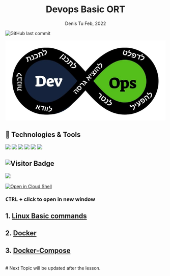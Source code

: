  <p align="center">
              
 <h1 align="center">Devops Basic ORT</h1>
 <p align="center">Denis Tu Feb, 2022</p>

 ![GitHub last commit](https://img.shields.io/github/last-commit/DmarshalTU/devops_ort?style=plastic)

</p>

![](devops.jpeg)

## 🔧 Technologies & Tools
![](https://img.shields.io/badge/OS-Linux-informational?style=flat&logo=linux&logoColor=white&color=2bbc8a)
![](https://img.shields.io/badge/Code-Python-informational?style=flat&logo=python&logoColor=white&color=2bbc8a)
![](https://img.shields.io/badge/Tools-Docker-informational?style=flat&logo=docker&logoColor=white&color=2bbc8a)
![](https://img.shields.io/badge/Tools-Kubernetes-informational?style=flat&logo=kubernetes&logoColor=white&color=2bbc8a)
![](https://img.shields.io/badge/Tools-Ansible-informational?style=flat&logo=ansible&logoColor=white&color=2bbc8a)
![](https://img.shields.io/badge/Tools-Terraform-informational?style=flat&logo=terraform&logoColor=white&color=2bbc8a)

![Visitor Badge](https://visitor-badge.laobi.icu/badge?page_id=dmarshaltu.visitor-badge)
---


![](./resources/lab.jpg)

[![Open in Cloud Shell](https://gstatic.com/cloudssh/images/open-btn.svg)](https://console.cloud.google.com/cloudshell/editor?cloudshell_git_repo=https://github.com/nirgeier/KubernetesLabs)

### **<kbd>CTRL</kbd> + click to open in new window**


## 1. [Linux Basic commands](https://github.com/DmarshalTU/devops_ort/blob/main/wiki/linux.md)
## 2. [Docker](https://github.com/DmarshalTU/devops_ort/blob/main/wiki/docker.md)
## 3. [Docker-Compose](https://github.com/DmarshalTU/devops_ort/blob/main/wiki/Compose.md)



<br>
# Next Topic will be updated after the lesson.
